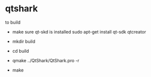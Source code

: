 # qtshark


to build
- make sure qt-skd is installed
sudo apt-get install qt-sdk qtcreator

- mkdir build
- cd build
- qmake ../QtShark/QtShark.pro -r
- make



